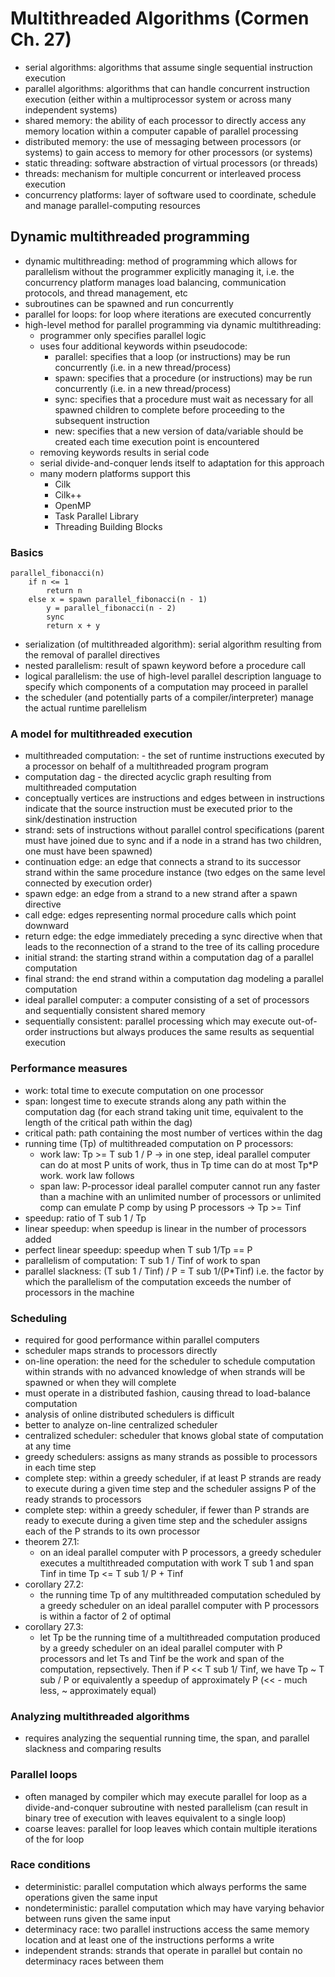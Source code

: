 # Multithreaded Algorithms (Cormen Ch. 27)
- serial algorithms: algorithms that assume single sequential instruction execution
- parallel algorithms: algorithms that can handle concurrent instruction execution (either
  within a multiprocessor system or across many independent systems)
- shared memory: the ability of each processor to directly access any memory location within
  a computer capable of parallel processing
- distributed memory: the use of messaging between processors (or systems) to gain access to
  memory for other processors (or systems)
- static threading: software abstraction of virtual processors (or threads)
- threads: mechanism for multiple concurrent or interleaved process execution
- concurrency platforms: layer of software used to coordinate, schedule and manage parallel-computing
  resources

## Dynamic multithreaded programming
- dynamic multithreading: method of programming which allows for parallelism without the programmer
  explicitly managing it, i.e. the concurrency platform manages load balancing, communication protocols,
  and thread management, etc
- subroutines can be spawned and run concurrently
- parallel for loops: for loop where iterations are executed concurrently
- high-level method for parallel programming via dynamic multithreading:
    - programmer only specifies parallel logic
    - uses four additional keywords within pseudocode:
        - parallel: specifies that a loop (or instructions) may be run concurrently (i.e. in a new thread/process)
        - spawn: specifies that a procedure (or instructions) may be run concurrently (i.e. in a new thread/process)
        - sync: specifies that a procedure must wait as necessary for all spawned children to complete before
          proceeding to the subsequent instruction
        - new: specifies that a new version of data/variable should be created each time
          execution point is encountered
    - removing keywords results in serial code
    - serial divide-and-conquer lends itself to adaptation for this approach
    - many modern platforms support this
        - Cilk
        - Cilk++
        - OpenMP
        - Task Parallel Library
        - Threading Building Blocks

### Basics
```
parallel_fibonacci(n)
    if n <= 1
        return n
    else x = spawn parallel_fibonacci(n - 1)
        y = parallel_fibonacci(n - 2)
        sync
        return x + y
```
- serialization (of multithreaded algorithm): serial algorithm resulting
  from the removal of parallel directives
- nested parallelism: result of spawn keyword before a procedure call
- logical parallelism: the use of high-level parallel description language
  to specify which components of a computation may proceed in parallel
- the scheduler (and potentially parts of a compiler/interpreter) manage the actual runtime parellelism

### A model for multithreaded execution
- multithreaded computation: - the set of runtime instructions executed by a processor on behalf of a
  multithreaded program program
- computation dag - the directed acyclic graph resulting from multithreaded computation
- conceptually vertices are instructions and edges between in instructions indicate that the source
  instruction must be executed prior to the sink/destination instruction
- strand: sets of instructions without parallel control specifications (parent must have joined due to sync
  and if a node in a strand has two children, one must have been spawned)
- continuation edge: an edge that connects a strand to its successor strand within the same procedure instance
  (two edges on the same level connected by execution order)
- spawn edge: an edge from a strand to a new strand after a spawn directive
- call edge: edges representing normal procedure calls which point downward
- return edge: the edge immediately preceding a sync directive when that leads to the reconnection
  of a strand to the tree of its calling procedure
- initial strand: the starting strand within a computation dag of a parallel computation
- final strand: the end strand within a computation dag modeling a parallel computation
- ideal parallel computer: a computer consisting of a set of processors and sequentially consistent
  shared memory
- sequentially consistent: parallel processing which may execute out-of-order instructions but always
  produces the same results as sequential execution

### Performance measures
- work: total time to execute computation on one processor
- span: longest time to execute strands along any path within the computation dag
  (for each strand taking unit time, equivalent to the length of the critical path within the dag)
- critical path: path containing the most number of vertices within the dag
- running time (Tp) of multithreaded computation on P processors:
    - work law: Tp >= T sub 1 / P  -> in one step, ideal parallel computer can do at most P units of work,
      thus in Tp time can do at most Tp*P work. work law follows
    - span law: P-processor ideal parallel computer cannot run any faster than a machine with an unlimited
      number of processors or unlimited comp can emulate P comp by using P processors -> Tp >= Tinf
- speedup: ratio of T sub 1 / Tp
- linear speedup: when speedup is linear in the number of processors added
- perfect linear speedup: speedup when T sub 1/Tp == P
- parallelism of computation: T sub 1 / Tinf of work to span
- parallel slackness: (T sub 1 / Tinf) / P = T sub 1/(P*Tinf) i.e. the factor by which the parallelism of the
  computation exceeds the number of processors in the machine

### Scheduling
- required for good performance within parallel computers
- scheduler maps strands to processors directly
- on-line operation: the need for the scheduler to schedule computation within strands with no
  advanced knowledge of when strands will be spawned or when they will complete
- must operate in a distributed fashion, causing thread to load-balance computation
- analysis of online distributed schedulers is difficult
- better to analyze on-line centralized scheduler
- centralized scheduler: scheduler that knows global state of computation at any time
- greedy schedulers: assigns as many strands as possible to processors in each time step
- complete step: within a greedy scheduler, if at least P strands are ready to execute during a given
  time step and the scheduler assigns P of the ready strands to processors
- complete step: within a greedy scheduler, if fewer than P strands are ready to execute during a given
  time step and the scheduler assigns each of the P strands to its own processor
- theorem 27.1:
    - on an ideal parallel computer with P processors, a greedy scheduler executes a multithreaded computation
      with work T sub 1 and span Tinf in time Tp <= T sub 1/ P + Tinf
- corollary 27.2:
    - the running time Tp of any multithreaded computation scheduled by a greedy scheduler on an ideal parallel
      computer with P processors is within a factor of 2 of optimal
- corollary 27.3:
    - let Tp be the running time of a multithreaded computation produced by a greedy scheduler on an ideal parallel
      computer with P processors and let Ts and Tinf be the work and span of the computation, repsectively. Then
      if P << T sub 1/ Tinf, we have Tp ~ T sub / P or equivalently a speedup of approximately P (<< - much less, ~ approximately equal)

### Analyzing multithreaded algorithms
- requires analyzing the sequential running time, the span, and parallel slackness and comparing results

### Parallel loops
- often managed by compiler which may execute parallel for loop as a divide-and-conquer subroutine
  with nested parallelism (can result in binary tree of execution with leaves equivalent to a single loop)
- coarse leaves: parallel for loop leaves which contain multiple iterations of the for loop

### Race conditions
- deterministic: parallel computation which always performs the same operations given the same input
- nondeterministic: parallel computation which may have varying behavior between runs given the same input
- determinacy race: two parallel instructions access the same memory location and at least one of the instructions
  performs a write
- independent strands: strands that operate in parallel but contain no determinacy races between them

